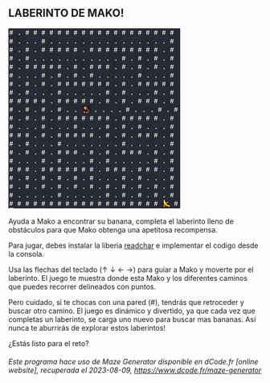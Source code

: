 ## LABERINTO DE MAKO!

![Alt text](image.png)

Ayuda a Mako a encontrar su banana, completa el laberinto lleno de obstáculos para que Mako obtenga una apetitosa recompensa.

Para jugar, debes instalar la liberia [readchar](https://pypi.org/project/readchar/) e implementar el codigo desde la consola. 

Usa las flechas del teclado (↑ ↓ ← →) para guiar a Mako y moverte por el laberinto. El juego te muestra donde esta Mako y los diferentes caminos que puedes recorrer delineados con puntos.

Pero cuidado, si te chocas con una pared (#), tendrás que retroceder y buscar otro camino. El juego es dinámico y divertido, ya que cada vez que completas un laberinto, se carga uno nuevo para buscar mas bananas. Así nunca te aburrirás de explorar estos laberintos!

¿Estás listo para el reto?

###### Este programa hace uso de Maze Generator disponible en dCode.fr [online website], recuperada el 2023-08-09, https://www.dcode.fr/maze-generator